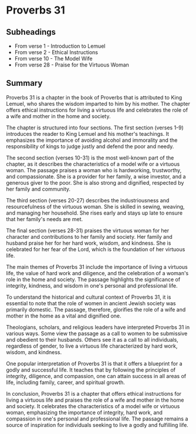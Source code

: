 # Proverbs 31

## Subheadings

* From verse 1 - Introduction to Lemuel
* From verse 2 - Ethical Instructions
* From verse 10 - The Model Wife
* From verse 28 - Praise for the Virtuous Woman

## Summary

Proverbs 31 is a chapter in the book of Proverbs that is attributed to King Lemuel, who shares the wisdom imparted to him by his mother. The chapter offers ethical instructions for living a virtuous life and celebrates the role of a wife and mother in the home and society. 

The chapter is structured into four sections. The first section (verses 1-9) introduces the reader to King Lemuel and his mother's teachings. It emphasizes the importance of avoiding alcohol and immorality and the responsibility of kings to judge justly and defend the poor and needy.

The second section (verses 10-31) is the most well-known part of the chapter, as it describes the characteristics of a model wife or a virtuous woman. The passage praises a woman who is hardworking, trustworthy, and compassionate. She is a provider for her family, a wise investor, and a generous giver to the poor. She is also strong and dignified, respected by her family and community.

The third section (verses 20-27) describes the industriousness and resourcefulness of the virtuous woman. She is skilled in sewing, weaving, and managing her household. She rises early and stays up late to ensure that her family's needs are met.

The final section (verses 28-31) praises the virtuous woman for her character and contributions to her family and society. Her family and husband praise her for her hard work, wisdom, and kindness. She is celebrated for her fear of the Lord, which is the foundation of her virtuous life.

The main themes of Proverbs 31 include the importance of living a virtuous life, the value of hard work and diligence, and the celebration of a woman's role in the home and society. The passage highlights the significance of integrity, kindness, and wisdom in one's personal and professional life.

To understand the historical and cultural context of Proverbs 31, it is essential to note that the role of women in ancient Jewish society was primarily domestic. The passage, therefore, glorifies the role of a wife and mother in the home as a vital and dignified one.

Theologians, scholars, and religious leaders have interpreted Proverbs 31 in various ways. Some view the passage as a call to women to be submissive and obedient to their husbands. Others see it as a call to all individuals, regardless of gender, to live a virtuous life characterized by hard work, wisdom, and kindness.

One popular interpretation of Proverbs 31 is that it offers a blueprint for a godly and successful life. It teaches that by following the principles of integrity, diligence, and compassion, one can attain success in all areas of life, including family, career, and spiritual growth.

In conclusion, Proverbs 31 is a chapter that offers ethical instructions for living a virtuous life and praises the role of a wife and mother in the home and society. It celebrates the characteristics of a model wife or virtuous woman, emphasizing the importance of integrity, hard work, and compassion in one's personal and professional life. The passage remains a source of inspiration for individuals seeking to live a godly and fulfilling life.